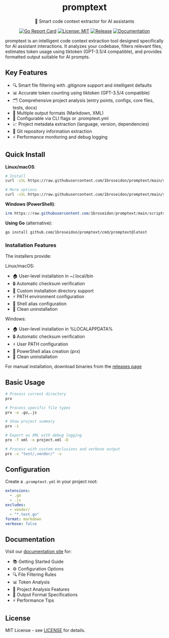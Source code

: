 <div align="center">

# promptext

📝 Smart code context extractor for AI assistants

[![Go Report Card](https://goreportcard.com/badge/github.com/1broseidon/promptext?prx=v0.2.3)](https://goreportcard.com/report/github.com/1broseidon/promptext)
[![License: MIT](https://img.shields.io/badge/License-MIT-yellow.svg)](https://opensource.org/licenses/MIT)
[![Release](https://img.shields.io/github/release/1broseidon/promptext.svg)](https://github.com/1broseidon/promptext/releases/latest)
[![Documentation](https://img.shields.io/badge/docs-docusaurus-blue)](https://1broseidon.github.io/promptext/)

</div>

promptext is an intelligent code context extraction tool designed specifically for AI assistant interactions. It analyzes your codebase, filters relevant files, estimates token usage using tiktoken (GPT-3.5/4 compatible), and provides formatted output suitable for AI prompts.

## Key Features

- 🔍 Smart file filtering with .gitignore support and intelligent defaults
- 📊 Accurate token counting using tiktoken (GPT-3.5/4 compatible)
- 🗂️ Comprehensive project analysis (entry points, configs, core files, tests, docs)
- 📝 Multiple output formats (Markdown, XML)
- 🔧 Configurable via CLI flags or .promptext.yml
- 📈 Project metadata extraction (language, version, dependencies)
- 🔄 Git repository information extraction
- ⚡ Performance monitoring and debug logging

## Quick Install

**Linux/macOS**:

```bash
# Install
curl -sSL https://raw.githubusercontent.com/1broseidon/promptext/main/scripts/install.sh | bash

# More options
curl -sSL https://raw.githubusercontent.com/1broseidon/promptext/main/scripts/install.sh | bash -h
```

**Windows (PowerShell)**:

```powershell
irm https://raw.githubusercontent.com/1broseidon/promptext/main/scripts/install.ps1 | iex
```

**Using Go** (alternative):

```bash
go install github.com/1broseidon/promptext/cmd/promptext@latest
```

### Installation Features

The installers provide:

Linux/macOS:

- 🏠 User-level installation in ~/.local/bin
- 🔒 Automatic checksum verification
- 📁 Custom installation directory support
- ⚡ PATH environment configuration
- 💫 Shell alias configuration
- 🔄 Clean uninstallation

Windows:

- 🏠 User-level installation in %LOCALAPPDATA%
- 🔒 Automatic checksum verification
- ⚡ User PATH configuration
- 💫 PowerShell alias creation (prx)
- 🔄 Clean uninstallation

For manual installation, download binaries from the [releases page](https://github.com/1broseidon/promptext/releases)

## Basic Usage

```bash
# Process current directory
prx

# Process specific file types
prx -e .go,.js

# Show project summary
prx -i

# Export as XML with debug logging
prx -f xml -o project.xml -D

# Process with custom exclusions and verbose output
prx -x "test/,vendor/" -v
```

## Configuration

Create a `.promptext.yml` in your project root:

```yaml
extensions:
  - .go
  - .js
excludes:
  - vendor/
  - "*.test.go"
format: markdown
verbose: false
```

## Documentation

Visit our [documentation site](https://1broseidon.github.io/promptext/) for:

- 📚 Getting Started Guide
- ⚙️ Configuration Options
- 🔍 File Filtering Rules
- 📊 Token Analysis
- 🔬 Project Analysis Features
- 📝 Output Format Specifications
- ⚡ Performance Tips

## License

MIT License - see [LICENSE](LICENSE) for details.
